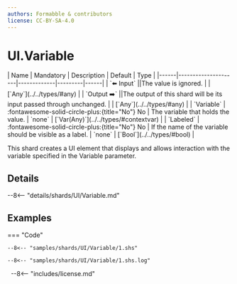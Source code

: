 ```yaml
---
authors: Formabble & contributors
license: CC-BY-SA-4.0
---
```



# UI.Variable

<div class="sh-parameters" markdown="1">
| Name | Mandatory | Description | Default | Type |
|------|---------------------|-------------|---------|------|
| `⬅️ Input` ||The value is ignored. | | [`Any`](../../types/#any) |
| `Output ➡️` ||The output of this shard will be its input passed through unchanged. | | [`Any`](../../types/#any) |
| `Variable` | :fontawesome-solid-circle-plus:{title="No"} No  | The variable that holds the value. | `none` | [`Var(Any)`](../../types/#contextvar) |
| `Labeled` | :fontawesome-solid-circle-plus:{title="No"} No  | If the name of the variable should be visible as a label. | `none` | [`Bool`](../../types/#bool) |

</div>

This shard creates a UI element that displays and allows interaction with the variable specified in the Variable parameter.

## Details

--8<-- "details/shards/UI/Variable.md"


## Examples

=== "Code"

  ```x86asm linenums="1"
  --8<-- "samples/shards/UI/Variable/1.shs"
  ```

  ```
  --8<-- "samples/shards/UI/Variable/1.shs.log"
  ```
&nbsp;
--8<-- "includes/license.md"

